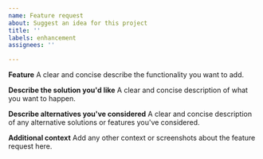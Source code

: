 ```yaml
---
name: Feature request
about: Suggest an idea for this project
title: ''
labels: enhancement
assignees: ''

---
```


**Feature**
A clear and concise describe the functionality you want to add.

**Describe the solution you'd like**
A clear and concise description of what you want to happen.

**Describe alternatives you've considered**
A clear and concise description of any alternative solutions or features you've considered.

**Additional context**
Add any other context or screenshots about the feature request here.
